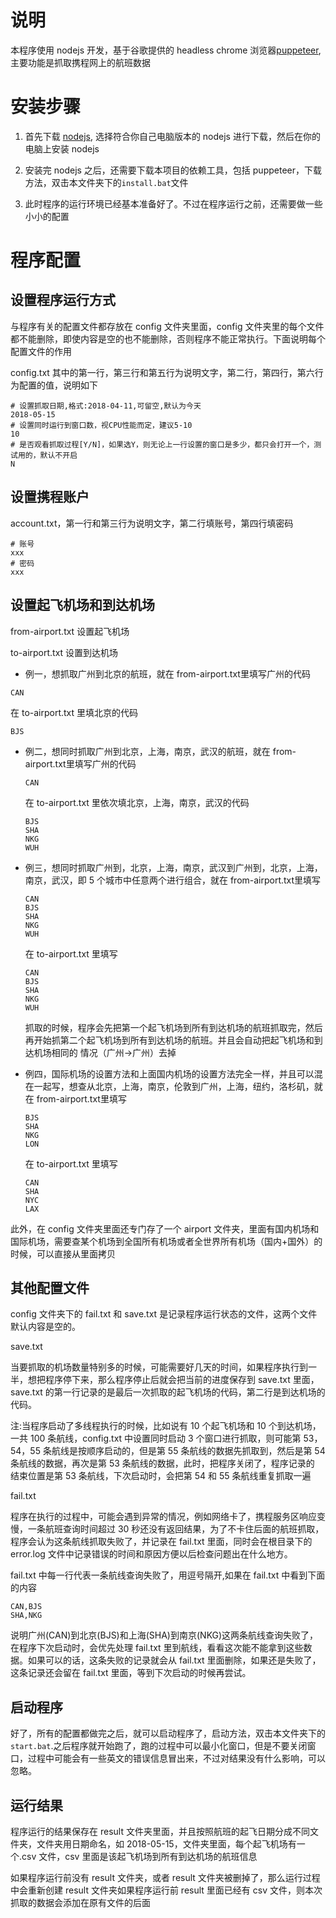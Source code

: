 # 说明

本程序使用 nodejs 开发，基于谷歌提供的 headless chrome 浏览器[puppeteer](https://github.com/GoogleChrome/puppeteer),主要功能是抓取携程网上的航班数据

# 安装步骤

1.  首先下载 [nodejs](https://nodejs.org/zh-cn/download/), 选择符合你自己电脑版本的 nodejs 进行下载，然后在你的电脑上安装 nodejs

2.  安装完 nodejs 之后，还需要下载本项目的依赖工具，包括 puppeteer，下载方法，双击本文件夹下的`install.bat`文件

3.  此时程序的运行环境已经基本准备好了。不过在程序运行之前，还需要做一些小小的配置

# 程序配置

## 设置程序运行方式

与程序有关的配置文件都存放在 config 文件夹里面，config 文件夹里的每个文件都不能删除，即使内容是空的也不能删除，否则程序不能正常执行。下面说明每个配置文件的作用

config.txt 其中的第一行，第三行和第五行为说明文字，第二行，第四行，第六行为配置的值，说明如下

```
# 设置抓取日期,格式:2018-04-11,可留空,默认为今天
2018-05-15
# 设置同时运行到窗口数，视CPU性能而定，建议5-10
10
# 是否观看抓取过程[Y/N]，如果选Y，则无论上一行设置的窗口是多少，都只会打开一个，测试用的，默认不开启
N
```

## 设置携程账户

account.txt，第一行和第三行为说明文字，第二行填账号，第四行填密码

```
# 账号
xxx
# 密码
xxx
```

## 设置起飞机场和到达机场

from-airport.txt 设置起飞机场

to-airport.txt 设置到达机场

* 例一，想抓取广州到北京的航班，就在 from-airport.txt里填写广州的代码

```
CAN
```

在 to-airport.txt 里填北京的代码

```
BJS
```

* 例二，想同时抓取广州到北京，上海，南京，武汉的航班，就在 from-airport.txt里填写广州的代码
  ```
  CAN
  ```
  在 to-airport.txt 里依次填北京，上海，南京，武汉的代码
  ```
  BJS
  SHA
  NKG
  WUH
  ```
* 例三，想同时抓取广州到，北京，上海，南京，武汉到广州到，北京，上海，南京，武汉，即 5 个城市中任意两个进行组合，就在 from-airport.txt里填写

  ```
  CAN
  BJS
  SHA
  NKG
  WUH
  ```

  在 to-airport.txt 里填写

  ```
  CAN
  BJS
  SHA
  NKG
  WUH
  ```

  抓取的时候，程序会先把第一个起飞机场到所有到达机场的航班抓取完，然后再开始抓第二个起飞机场到所有到达机场的航班。并且会自动把起飞机场和到达机场相同的 情况（广州->广州）去掉

* 例四，国际机场的设置方法和上面国内机场的设置方法完全一样，并且可以混在一起写，想查从北京，上海，南京，伦敦到广州，上海，纽约，洛杉矶，就在 from-airport.txt里填写
  ```
  BJS
  SHA
  NKG
  LON
  ```
  在 to-airport.txt 里填写
  ```
  CAN
  SHA
  NYC
  LAX
  ```

此外，在 config 文件夹里面还专门存了一个 airport 文件夹，里面有国内机场和国际机场，需要查某个机场到全国所有机场或者全世界所有机场（国内+国外）的时候，可以直接从里面拷贝

## 其他配置文件

config 文件夹下的 fail.txt 和 save.txt 是记录程序运行状态的文件，这两个文件默认内容是空的。

save.txt

当要抓取的机场数量特别多的时候，可能需要好几天的时间，如果程序执行到一半，想把程序停下来，那么程序停止后就会把当前的进度保存到 save.txt 里面，save.txt 的第一行记录的是最后一次抓取的起飞机场的代码，第二行是到达机场的代码。

注:当程序启动了多线程执行的时候，比如说有 10 个起飞机场和 10 个到达机场，一共 100 条航线，config.txt 中设置同时启动 3 个窗口进行抓取，则可能第 53，54，55 条航线是按顺序启动的，但是第 55 条航线的数据先抓取到，然后是第 54 条航线的数据，再次是第 53 条航线的数据，此时，把程序关闭了，程序记录的 结束位置是第 53 条航线，下次启动时，会把第 54 和 55 条航线重复抓取一遍

fail.txt

程序在执行的过程中，可能会遇到异常的情况，例如网络卡了，携程服务区响应变慢，一条航班查询时间超过 30 秒还没有返回结果，为了不卡住后面的航班抓取，程序会认为这条航线抓取失败了，并记录在 fail.txt 里面，同时会在根目录下的 error.log 文件中记录错误的时间和原因方便以后检查问题出在什么地方。

fail.txt 中每一行代表一条航线查询失败了，用逗号隔开,如果在 fail.txt 中看到下面的内容

```
CAN,BJS
SHA,NKG
```

说明广州(CAN)到北京(BJS)和上海(SHA)到南京(NKG)这两条航线查询失败了，在程序下次启动时，会优先处理 fail.txt 里到航线，看看这次能不能拿到这些数据。如果可以的话，这条失败的记录就会从 fail.txt 里面删除，如果还是失败了，这条记录还会留在 fail.txt 里面，等到下次启动的时候再尝试。

## 启动程序

好了，所有的配置都做完之后，就可以启动程序了，启动方法，双击本文件夹下的`start.bat`.之后程序就开始跑了，跑的过程中可以最小化窗口，但是不要关闭窗口，过程中可能会有一些英文的错误信息冒出来，不过对结果没有什么影响，可以忽略。

## 运行结果

程序运行的结果保存在 result 文件夹里面，并且按照航班的起飞日期分成不同文件夹，文件夹用日期命名，如 2018-05-15，文件夹里面，每个起飞机场有一个.csv 文件，csv 里面是该起飞机场到所有到达机场的航班信息

如果程序运行前没有 result 文件夹，或者 result 文件夹被删掉了，那么运行过程中会重新创建 result 文件夹如果程序运行前 result 里面已经有 csv 文件，则本次抓取的数据会添加在原有文件的后面
